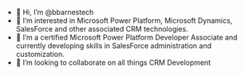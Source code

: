 - 👋 Hi, I’m @bbarnestech
- 👀 I’m interested in Microsoft Power Platform, Microsoft Dynamics, SalesForce and other associated CRM technologies.
- 🌱 I’m a certified Microsoft Power Platform Developer Associate and currently developing skills in SalesForce administration and customization.
- 💞️ I’m looking to collaborate on all things CRM Development

<!---
bbarnestech/bbarnestech is a ✨ special ✨ repository because its `README.md` (this file) appears on your GitHub profile.
You can click the Preview link to take a look at your changes.
--->
